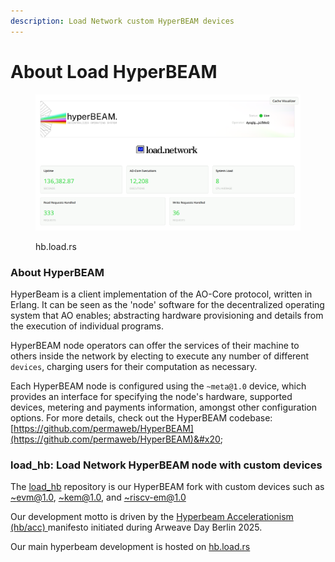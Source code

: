 ```yaml
---
description: Load Network custom HyperBEAM devices
---
```


# About Load HyperBEAM

<figure><img src="../.gitbook/assets/image (2) (1).png" alt=""><figcaption><p>hb.load.rs</p></figcaption></figure>

### About HyperBEAM

HyperBeam is a client implementation of the AO-Core protocol, written in Erlang. It can be seen as the 'node' software for the decentralized operating system that AO enables; abstracting hardware provisioning and details from the execution of individual programs.

HyperBEAM node operators can offer the services of their machine to others inside the network by electing to execute any number of different `devices`, charging users for their computation as necessary.

Each HyperBEAM node is configured using the `~meta@1.0` device, which provides an interface for specifying the node's hardware, supported devices, metering and payments information, amongst other configuration options. For more details, check out the HyperBEAM codebase: [https://github.com/permaweb/HyperBEAM](https://github.com/permaweb/HyperBEAM)&#x20;

### load\_hb: Load Network HyperBEAM node with custom devices

The [load\_hb](https://github.com/loadnetwork/load_hb) repository is our HyperBEAM fork with custom devices such as [\~evm@1.0](evm-1.0-device.md), [\~kem@1.0](kem-1.0-device.md), and [\~riscv-em@1.0](riscv-em-1.0-device.md)

Our development motto is driven by the [Hyperbeam Accelerationism (hb/acc) ](https://blog.decent.land/hb-acc/)manifesto initiated during Arweave Day Berlin 2025.

Our main hyperbeam development is hosted on [hb.load.rs](https://hb.load.rs/)
